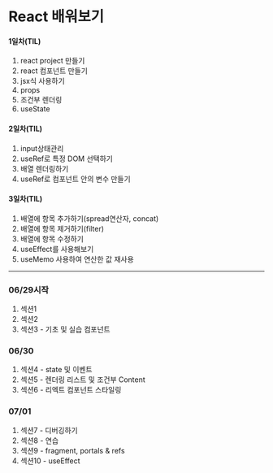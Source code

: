 # React 배워보기
#### 1일차(TIL)
1. react project 만들기
2. react 컴포넌트 만들기
3. jsx식 사용하기
4. props
5. 조건부 렌더링
6. useState

#### 2일차(TIL)
1. input상태관리
2. useRef로 특정 DOM 선택하기
3. 배열 렌더링하기
4. useRef로 컴포넌트 안의 변수 만들기

#### 3일차(TIL)
1. 배열에 항목 추가하기(spread연산자, concat)
2. 배열에 항목 제거하기(filter)
3. 배열에 항목 수정하기
4. useEffect를 사용해보기
5. useMemo 사용하여 연산한 값 재사용


-------------------------
### 06/29시작
1. 섹션1
2. 섹션2
3. 섹션3 - 기초 및 실습 컴포넌트

### 06/30
1. 섹션4 - state 및 이벤트
2. 섹션5 - 렌더링 리스트 및 조건부 Content
3. 섹션6 - 리엑트 컴포넌트 스타일링

### 07/01
1. 섹션7 - 디버깅하기
2. 섹션8 - 연습
3. 섹션9 - fragment, portals & refs
4. 섹션10 - useEffect